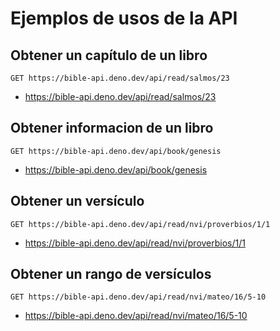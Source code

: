 

# Ejemplos de usos de la API

## Obtener un capítulo de un libro 

```http
GET https://bible-api.deno.dev/api/read/salmos/23
```

* https://bible-api.deno.dev/api/read/salmos/23


## Obtener informacion de un libro 

```http
GET https://bible-api.deno.dev/api/book/genesis
```
* https://bible-api.deno.dev/api/book/genesis

## Obtener un versículo 

```http
GET https://bible-api.deno.dev/api/read/nvi/proverbios/1/1
```

* https://bible-api.deno.dev/api/read/nvi/proverbios/1/1

## Obtener un rango de versículos

```http
GET https://bible-api.deno.dev/api/read/nvi/mateo/16/5-10
```

* https://bible-api.deno.dev/api/read/nvi/mateo/16/5-10
